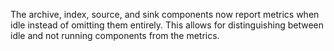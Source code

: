 The archive, index, source, and sink components now report metrics when idle
instead of omitting them entirely. This allows for distinguishing between idle
and not running components from the metrics.
